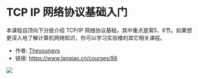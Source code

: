 # TCP IP 网络协议基础入门

本课程自顶向下分层介绍 TCP/IP 网络协议基础，其中重点是第5、6节。如果想更深入地了解计算机网络知识，你可以学习实验楼的其它相关课程。

- 作者: [Theyoungys](https://www.lanqiao.cn/users/923797/)
- 链接: https://www.lanqiao.cn/courses/98

![](https://dn-simplecloud.shiyanlou.com/ncn98.jpg)